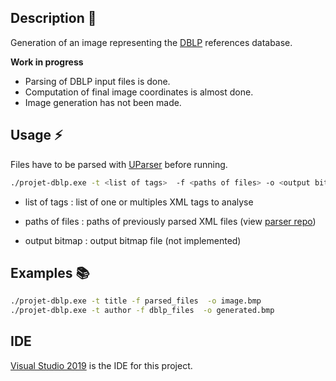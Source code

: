 ## Description :pushpin:
Generation of an image representing the [DBLP](https::dblp.org) references database.

**Work in progress**
- Parsing of DBLP input files is done.
- Computation of final image coordinates is almost done.
- Image generation has not been made.

## Usage :zap:

Files have to be parsed with [UParser](https://github.com/skatos-ux/UParser) before running.

```bash
./projet-dblp.exe -t <list of tags>  -f <paths of files> -o <output bitmap>
```

* list of tags
: list of one or multiples XML tags to analyse

* paths of files
: paths of previously parsed XML files (view [parser repo](https://github.com/skatos-ux/UParser))

* output bitmap
: output bitmap file (not implemented)

## Examples :books:

```bash
./projet-dblp.exe -t title -f parsed_files  -o image.bmp
./projet-dblp.exe -t author -f dblp_files  -o generated.bmp
```

## IDE

[Visual Studio 2019](https://visualstudio.microsoft.com) is the IDE for this project.
